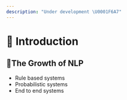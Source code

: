 ```yaml
---
description: "Under development \U0001F6A7"
---
```


# 🌱 Introduction

## 👶The Growth of NLP

* Rule based systems
* Probabilistic systems
* End to end systems 

